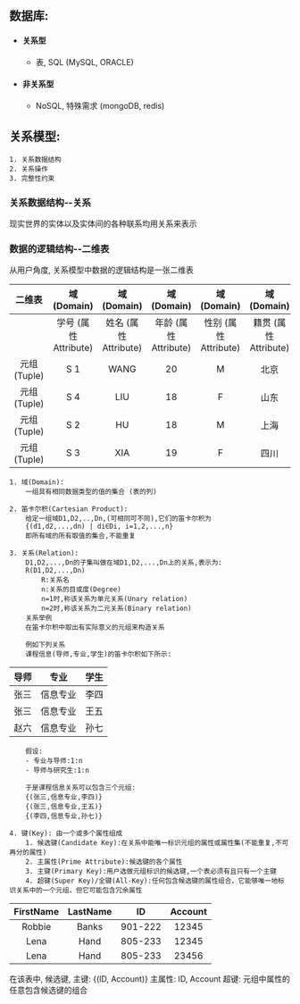 ## 数据库:
- #### 关系型
	- 表, SQL (MySQL, ORACLE)
- #### 非关系型
	- NoSQL, 特殊需求 (mongoDB, redis)

## 关系模型:
	1. 关系数据结构
	2. 关系操作
	3. 完整性约束
### 关系数据结构--关系
现实世界的实体以及实体间的各种联系均用关系来表示

### 数据的逻辑结构--二维表
从用户角度, 关系模型中数据的逻辑结构是一张二维表

|    二维表    |    域 (Domain)    |    域 (Domain)    |    域 (Domain)    |    域 (Domain)    |    域 (Domain)    |
| :-------: | :-------------: | :-------------: | :-------------: | :-------------: | :-------------: |
|           | 学号 (属性 Attribute) | 姓名 (属性 Attribute) | 年龄 (属性 Attribute) | 性别 (属性 Attribute) | 籍贯 (属性 Attribute) |
| 元组 (Tuple) |       S 1        |      WANG       |       20        |        M        |       北京        |
| 元组 (Tuple) |       S 4        |       LIU       |       18        |        F        |       山东        |
| 元组 (Tuple) |       S 2        |       HU        |       18        |        M        |       上海        |
| 元组 (Tuple) |       S 3        |       XIA       |       19        |        F        |       四川        |
	
	1. 域(Domain): 
		一组具有相同数据类型的值的集合 (表的列)
	
	2. 笛卡尔积(Cartesian Product): 
		给定一组域D1,D2,..,Dn,(可相同可不同),它们的笛卡尔积为
		{(d1,d2,...,dn) | di∈Di, i=1,2,...,n}
		即所有域的所有取值的集合,不能重复

	3. 关系(Relation):
		D1,D2,...,Dn的子集叫做在域D1,D2,...,Dn上的关系,表示为:
		R(D1,D2,...,Dn)
			R:关系名
			n:关系的目或度(Degree)
			n=1时,称该关系为单元关系(Unary relation)
			n=2时,称该关系为二元关系(Binary relation)
		关系举例
		在笛卡尔积中取出有实际意义的元组来构造关系

		例如下列关系
		课程信息(导师,专业,学生)的笛卡尔积如下所示:

| 导师  |  专业  | 学生  |
| :-: | :--: | :-: |
| 张三  | 信息专业 | 李四  |
| 张三  | 信息专业 | 王五  |
| 赵六  | 信息专业 | 孙七  |
		
		假设:
		- 专业与导师:1:n
		- 导师与研究生:1:n
		
		于是课程信息关系可以包含三个元组:
		{(张三,信息专业,李四)}
		{(张三,信息专业,王五)}
		{(李四,信息专业,孙七)}

	4. 键(Key): 由一个或多个属性组成
		1. 候选键(Candidate Key):在关系中能唯一标识元组的属性或属性集(不能重复,不可再分的属性)
		2. 主属性(Prime Attribute):候选键的各个属性
		3. 主键(Primary Key):用户选做元组标识的候选键,一个表必须有且只有一个主键
		4. 超键(Super Key)/全键(All-Key):任何包含候选键的属性组合，它能够唯一地标识关系中的一个元组，但它可能包含冗余属性

| FirstName | LastName |   ID    | Account |
| :-------: | :------: | :-----: | :-----: |
|  Robbie   |  Banks   | 901-222 |  12345  |
|   Lena    |   Hand   | 805-233 |  12345  |
|   Lena    |   Hand   | 805-233 |  23456  |
在该表中,
候选键, 主键: {(ID, Account)}
主属性: ID, Account
超键: 元组中属性的任意包含候选键的组合
